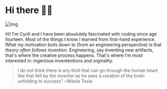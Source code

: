 # Hi there 👋🏾


![img](background_sea_edge_resized_70_percent.png)


Hi! I'm Cyrill and I have been absolutely fascinated with coding since age fourteen. Most of the things I know I learned from first-hand experience.
What my motivation boils down to (from an engineering perspective) is that <i>theory often follows invention.</i> Engineering, say inventing new artifacts, that's where the creative process happens. That's where I'm most interested in: ingenious invententions and orginality. 



> I do not think there is any thrill that can go through the human heart like that felt by the inventor as he sees a creation of the brain unfolding to success"   ~Nikola Tesla

